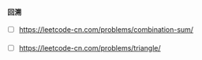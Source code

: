 #### 回溯

- [ ] <https://leetcode-cn.com/problems/combination-sum/>  

#### 

- [ ] <https://leetcode-cn.com/problems/triangle/>
